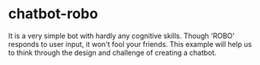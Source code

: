 # chatbot-robo
It is a very simple bot with hardly any cognitive skills. Though 'ROBO' responds to user input, it won't fool your friends. This example will help us to think through the design and challenge of creating a chatbot.

        
        

